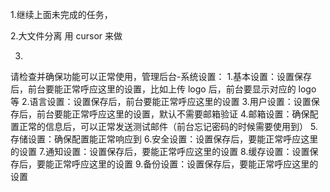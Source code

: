 1.继续上面未完成的任务，

2.大文件分离 用 cursor 来做

3.
请检查并确保功能可以正常使用，管理后台-系统设置：
1.基本设置：设置保存后，前台要能正常呼应这里的设置，比如上传 logo 后，前台要显示对应的 logo 等
2.语言设置：设置保存后，前台要能正常呼应这里的设置
3.用户设置：设置保存后，前台要能正常呼应这里的设置，默认不需要邮箱验证
4.邮箱设置：确保配置正常的信息后，可以正常发送测试邮件（前台忘记密码的时候需要使用到）
5.存储设置：确保配置能正常响应到
6.安全设置：设置保存后，要能正常呼应这里的设置
7.通知设置：设置保存后，要能正常呼应这里的设置
8.缓存设置：设置保存后，要能正常呼应这里的设置
9.备份设置：设置保存后，要能正常呼应这里的设置